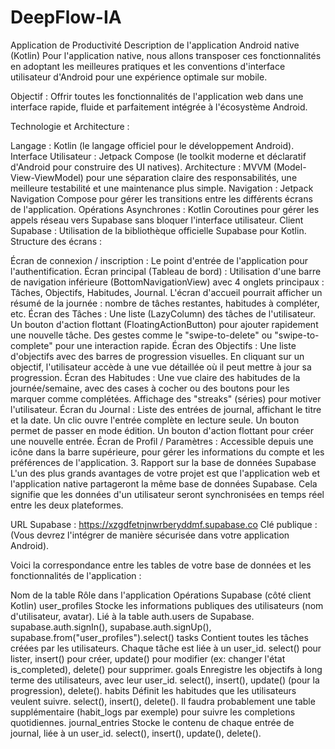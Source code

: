 # DeepFlow-IA
Application de Productivité
Description de l'application Android native (Kotlin)
Pour l'application native, nous allons transposer ces fonctionnalités en adoptant les meilleures pratiques et les conventions d'interface utilisateur d'Android pour une expérience optimale sur mobile.

Objectif : Offrir toutes les fonctionnalités de l'application web dans une interface rapide, fluide et parfaitement intégrée à l'écosystème Android.

Technologie et Architecture :

Langage : Kotlin (le langage officiel pour le développement Android).
Interface Utilisateur : Jetpack Compose (le toolkit moderne et déclaratif d'Android pour construire des UI natives).
Architecture : MVVM (Model-View-ViewModel) pour une séparation claire des responsabilités, une meilleure testabilité et une maintenance plus simple.
Navigation : Jetpack Navigation Compose pour gérer les transitions entre les différents écrans de l'application.
Opérations Asynchrones : Kotlin Coroutines pour gérer les appels réseau vers Supabase sans bloquer l'interface utilisateur.
Client Supabase : Utilisation de la bibliothèque officielle Supabase pour Kotlin.
Structure des écrans :

Écran de connexion / inscription : Le point d'entrée de l'application pour l'authentification.
Écran principal (Tableau de bord) :
Utilisation d'une barre de navigation inférieure (BottomNavigationView) avec 4 onglets principaux : Tâches, Objectifs, Habitudes, Journal.
L'écran d'accueil pourrait afficher un résumé de la journée : nombre de tâches restantes, habitudes à compléter, etc.
Écran des Tâches :
Une liste (LazyColumn) des tâches de l'utilisateur.
Un bouton d'action flottant (FloatingActionButton) pour ajouter rapidement une nouvelle tâche.
Des gestes comme le "swipe-to-delete" ou "swipe-to-complete" pour une interaction rapide.
Écran des Objectifs :
Une liste d'objectifs avec des barres de progression visuelles.
En cliquant sur un objectif, l'utilisateur accède à une vue détaillée où il peut mettre à jour sa progression.
Écran des Habitudes :
Une vue claire des habitudes de la journée/semaine, avec des cases à cocher ou des boutons pour les marquer comme complétées.
Affichage des "streaks" (séries) pour motiver l'utilisateur.
Écran du Journal :
Liste des entrées de journal, affichant le titre et la date.
Un clic ouvre l'entrée complète en lecture seule. Un bouton permet de passer en mode édition.
Un bouton d'action flottant pour créer une nouvelle entrée.
Écran de Profil / Paramètres : Accessible depuis une icône dans la barre supérieure, pour gérer les informations du compte et les préférences de l'application.
3. Rapport sur la base de données Supabase
L'un des plus grands avantages de votre projet est que l'application web et l'application native partageront la même base de données Supabase. Cela signifie que les données d'un utilisateur seront synchronisées en temps réel entre les deux plateformes.

URL Supabase : https://xzgdfetnjnwrberyddmf.supabase.co Clé publique : (Vous devrez l'intégrer de manière sécurisée dans votre application Android).

Voici la correspondance entre les tables de votre base de données et les fonctionnalités de l'application :

Nom de la table	Rôle dans l'application	Opérations Supabase (côté client Kotlin)
user_profiles	Stocke les informations publiques des utilisateurs (nom d'utilisateur, avatar). Lié à la table auth.users de Supabase.	supabase.auth.signIn(), supabase.auth.signUp(), supabase.from("user_profiles").select()
tasks	Contient toutes les tâches créées par les utilisateurs. Chaque tâche est liée à un user_id.	select() pour lister, insert() pour créer, update() pour modifier (ex: changer l'état is_completed), delete() pour supprimer.
goals	Enregistre les objectifs à long terme des utilisateurs, avec leur user_id.	select(), insert(), update() (pour la progression), delete().
habits	Définit les habitudes que les utilisateurs veulent suivre.	select(), insert(), delete(). Il faudra probablement une table supplémentaire (habit_logs par exemple) pour suivre les completions quotidiennes.
journal_entries	Stocke le contenu de chaque entrée de journal, liée à un user_id.	select(), insert(), update(), delete().
